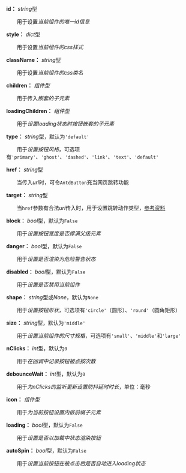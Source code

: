 **id：** *string*型

　　用于设置*当前组件的唯一id信息*

**style：** *dict*型

　　用于设置*当前组件的css样式*

**className：** *string*型

　　用于设置*当前组件的css类名*

**children：** *组件型*

　　用于传入*嵌套的子元素*

**loadingChildren：** *组件型*

　　用于*设置loading状态时按钮嵌套的子元素*

**type：** *string*型，默认为`'default'`

　　用于*设置按钮风格*，可选项有`'primary'`、`'ghost'`、`'dashed'`、`'link'`、`'text'`、`'default'`

**href：** *string*型

　　当传入*url*时，可令`AntdButton`充当网页跳转功能

**target：** *string*型

　　当`href`参数有合法*url*传入时，用于设置跳转动作类型，[参考资料](https://www.w3school.com.cn/tags/att_a_target.asp)

**block：** *bool*型，默认为`False`

　　用于*设置按钮宽度是否撑满父级元素*

**danger：** *bool*型，默认为`False`

　　用于*设置是否渲染为危险警告状态*

**disabled：** *bool*型，默认为`False`

　　用于*设置是否禁用当前组件*

**shape：** *string*型或*None*，默认为`None`

　　用于*设置按钮形状*，可选项有`'circle'`（圆形）、`'round'`（圆角矩形）

**size：** *string*型，默认为`'middle'`

　　用于*设置当前组件的尺寸规格*，可选项有`'small'`、`'middle'`和`'large'`

**nClicks：** *int*型，默认为`0`

　　用于*在回调中记录按钮被点按次数*

**debounceWait：** *int*型，默认为`0`

　　用于*为nClicks的监听更新设置防抖延时时长*，单位：毫秒

**icon：** *组件型*

　　用于*为当前按钮设置内嵌前缀子元素*

**loading：** *bool*型，默认为`False`

　　用于*设置是否以加载中状态渲染按钮*

**autoSpin：** *bool*型，默认为`False`

　　用于*设置当前按钮在被点击后是否自动进入loading状态*